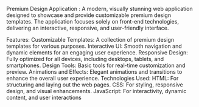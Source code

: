 Premium Design Application :
A modern, visually stunning web application designed to showcase and provide customizable premium design templates. The application focuses solely on front-end technologies, delivering an interactive, responsive, and user-friendly interface.

Features:
Customizable Templates: A collection of premium design templates for various purposes.
Interactive UI: Smooth navigation and dynamic elements for an engaging user experience.
Responsive Design: Fully optimized for all devices, including desktops, tablets, and smartphones.
Design Tools: Basic tools for real-time customization and preview.
Animations and Effects: Elegant animations and transitions to enhance the overall user experience.
Technologies Used:
HTML: For structuring and laying out the web pages.
CSS: For styling, responsive design, and visual enhancements.
JavaScript: For interactivity, dynamic content, and user interactions
